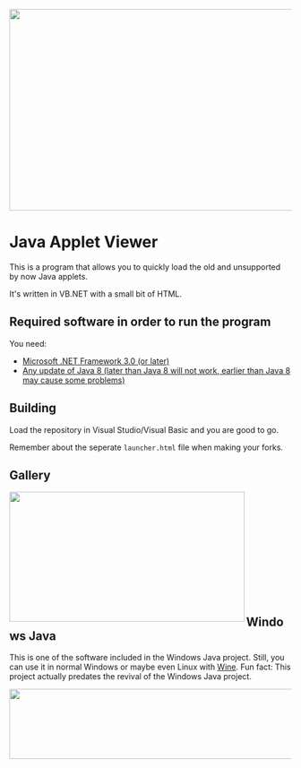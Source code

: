 <p align="center">
  <img width="1280" height="360" src="https://github.com/WindowsJavaEdition/JavaAppletViewer/blob/master/JavaAppletViewer/Resources/normal-white.png?raw=true">
</p>

Java Applet Viewer
======
This is a program that allows you to quickly load the old and unsupported by now Java applets. 

It's written in VB.NET with a small bit of HTML.

Required software in order to run the program
------
You need:
- [Microsoft .NET Framework 3.0 (or later)](https://www.microsoft.com/en-us/download/details.aspx?id=3005 "Download")
- [Any update of Java 8 (later than Java 8 will not work, earlier than Java 8 may cause some problems)](https://www.oracle.com/java/technologies/downloads/#jre8 "Download")

Building
------
Load the repository in Visual Studio/Visual Basic and you are good to go. 

Remember about the seperate `launcher.html` file when making your forks.

Gallery
------
<img align="left" width="420" height="232" src="https://cdn.discordapp.com/attachments/1005446407932616756/1005446940059779206/unknown.png">
 
ㅤ
 
ㅤ
 
ㅤ
 
ㅤ
 
ㅤ

ㅤ


Windows Java
------
This is one of the software included in the Windows Java project. Still, you can use it in normal Windows or maybe even Linux with [Wine](https://www.winehq.org "Wine"). Fun fact: This project actually predates the revival of the Windows Java project.


<p align="center">
  <img width="800" height="125" src="https://media.discordapp.net/attachments/829693308972171284/829710872918229062/variation2.png">
</p>
